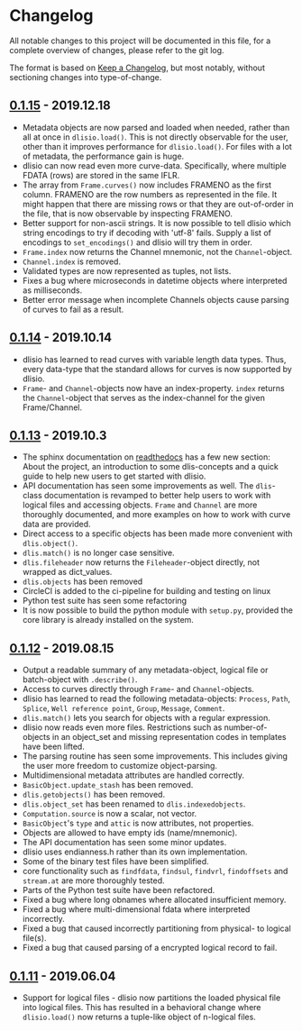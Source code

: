 # Changelog
All notable changes to this project will be documented in this file, for a
complete overview of changes, please refer to the git log.

The format is based on [Keep a Changelog](https://keepachangelog.com/en/1.0.0/),
but most notably, without sectioning changes into type-of-change.

## [0.1.15] - 2019.12.18
* Metadata objects are now parsed and loaded when needed, rather than all at
  once in `dlisio.load()`. This is not directly observable for the user, other
  than it improves performance for `dlisio.load()`. For files with a lot of
  metadata, the performance gain is huge.
* dlisio can now read even more curve-data. Specifically, where multiple FDATA
  (rows) are stored in the same IFLR.
* The array from `Frame.curves()` now includes FRAMENO as the first column.
  FRAMENO are the row numbers as represented in the file. It might happen that
  there are missing rows or that they are out-of-order in the file, that is now
  observable by inspecting FRAMENO.
* Better support for non-ascii strings. It is now possible to tell dlisio which
  string encodings to try if decoding with 'utf-8' fails. Supply a list of
  encodings to `set_encodings()` and dlisio will try them in order.
* `Frame.index` now returns the Channel mnemonic, not the `Channel`-object.
* `Channel.index` is removed.
* Validated types are now represented as tuples, not lists.
* Fixes a bug where microseconds in datetime objects where interpreted as
  milliseconds.
* Better error message when incomplete Channels objects cause parsing of curves
  to fail as a result.

## [0.1.14] - 2019.10.14
* dlisio has learned to read curves with variable length data types. Thus,
  every data-type that the standard allows for curves is now supported by
  dlisio.
* `Frame`- and `Channel`-objects now have an index-property. `index` returns the
  `Channel`-object that serves as the index-channel for the given Frame/Channel.

## [0.1.13] - 2019.10.3
* The sphinx documentation on
  [readthedocs](https://dlisio.readthedocs.io/en/stable/) has a few new section: About the
  project, an introduction to some dlis-concepts and a quick guide to help new
  users to get started with dlisio.
* API documentation has seen some improvements as well. The `dlis`-class
  documentation is revamped to better help users to work with logical files and
  accessing objects. `Frame` and `Channel` are more thoroughly documented, and
  more examples on how to work with curve data are provided.
* Direct access to a specific objects has been made more convenient with
  `dlis.object()`.
* `dlis.match()` is no longer case sensitive.
* `dlis.fileheader` now returns the `Fileheader`-object directly, not wrapped as
  dict_values.
* `dlis.objects` has been removed
* CircleCI is added to the ci-pipeline for building and testing on linux
* Python test suite has seen some refactoring
* It is now possible to build the python module with `setup.py`, provided the
  core library is already installed on the system.

## [0.1.12] - 2019.08.15
* Output a readable summary of any metadata-object, logical file or batch-object
  with `.describe()`.
* Access to curves directly through `Frame`- and `Channel`-objects.
* dlisio has learned to read the following metadata-objects: `Process`, `Path`,
  `Splice`, `Well reference point`, `Group`, `Message`, `Comment`.
* `dlis.match()` lets you search for objects with a regular expression.
* dlisio now reads even more files. Restrictions such as number-of-objects in an
  object_set and missing representation codes in templates have been lifted.
* The parsing routine has seen some improvements. This includes giving the user
  more freedom to customize object-parsing.
* Multidimensional metadata attributes are handled correctly.
* `BasicObject.update_stash` has been removed.
* `dlis.getobjects()` has been removed.
* `dlis.object_set` has been renamed to `dlis.indexedobjects`.
* `Computation.source` is now a scalar, not vector.
* `BasicObject`'s `type` and `attic` is now attributes, not properties.
* Objects are allowed to have empty ids (name/mnemonic).
* The API documentation has seen some minor updates.
* dlisio uses endianness.h rather than its own implementation.
* Some of the binary test files have been simplified.
* core functionality such as `findfdata`, `findsul`, `findvrl`, `findoffsets` and
  `stream.at` are more thoroughly tested.
* Parts of the Python test suite have been refactored.
* Fixed a bug where long obnames where allocated insufficient memory.
* Fixed a bug where multi-dimensional fdata where interpreted incorrectly.
* Fixed a bug that caused incorrectly partitioning from physical- to logical
  file(s).
* Fixed a bug that caused parsing of a encrypted logical record to fail.

## [0.1.11] - 2019.06.04
* Support for logical files - dlisio now partitions the loaded physical file
  into logical files. This has resulted in a behavioral change where
  `dlisio.load()` now returns a tuple-like object of n-logical files.

[0.1.15]: https://github.com/equinor/dlisio/compare/v0.1.14...v0.1.15
[0.1.14]: https://github.com/equinor/dlisio/compare/v0.1.13...v0.1.14
[0.1.13]: https://github.com/equinor/dlisio/compare/v0.1.12...v0.1.13
[0.1.12]: https://github.com/equinor/dlisio/compare/v0.1.11...v0.1.12
[0.1.11]: https://github.com/equinor/dlisio/compare/v0.1.10...v0.1.11
